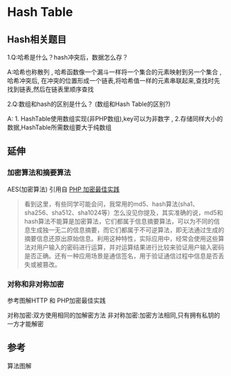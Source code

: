 # Hash Table

## Hash相关题目
1.Q:哈希是什么？hash冲突后，数据怎么存？

A:哈希也称散列 , 哈希函数像一个漏斗一样将一个集合的元素映射到另一个集合 , 哈希冲突后, 在冲突的位置形成一个链表,将哈希值一样的元素串联起来,查找时先找到链表,然后在链表里顺序查找


2.Q:数组和hash的区别是什么？ (数组和Hash Table的区别?)

A: 1. HashTable使用数组实现(非PHP数组),key可以为非数字 , 2.存储同样大小的数据,HashTable所需数组要大于纯数组 

## 延伸
### 加密算法和摘要算法
AES(加密算法)
引用自 [PHP 加密最佳实践](https://laravel-china.org/articles/4499/talk-about-encryption-that-thing-php-encryption-best-practice)
> 看到这里，有些同学可能会问，我常用的md5、hash算法(sha1、sha256、sha512、sha1024等）怎么没见你提及，其实准确的说，md5和hash算法不能算是加密算法，它们都属于信息摘要算法，可以为不同的信息生成独一无二的信息摘要，而它们都属于不可逆算法，即无法通过生成的摘要信息还原出原始信息。利用这种特性，实际应用中，经常会使用这些算法对用户输入的密码进行运算，并对运算结果进行比较来验证用户输入密码是否正确。还有一种应用场景是通信签名，用于验证通信过程中信息是否丢失或被篡改。

### 对称和非对称加密
参考图解HTTP 和 PHP加密最佳实践

对称加密:双方使用相同的加解密方法
非对称加密:加密方法相同,只有拥有私钥的一方才能解密

## 参考
算法图解


